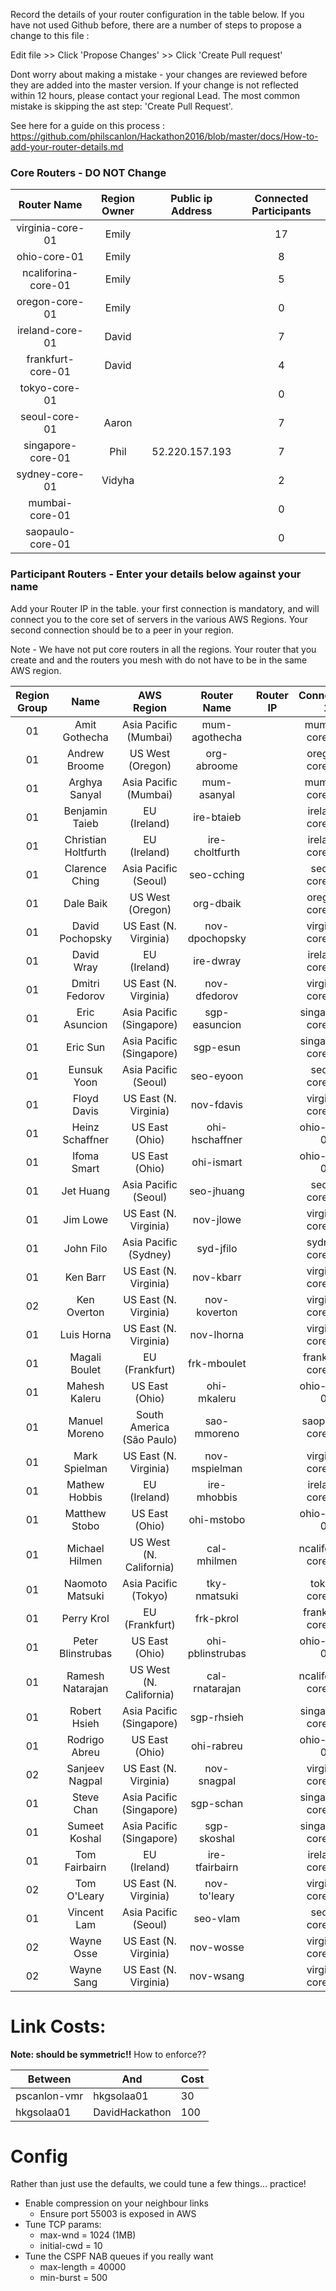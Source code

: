Record the details of your router configuration in the table below.  If you have not used Github before, there are a number of steps to propose a change to this file : 

Edit file >> Click 'Propose Changes' >> Click 'Create Pull request'

Dont worry about making a mistake - your changes are reviewed before they are added into the master version.  If your change is not reflected within 12 hours, please contact your regional Lead.  The most common mistake is skipping the ast step: 'Create Pull Request'.

See here for a guide on this process : https://github.com/philscanlon/Hackathon2016/blob/master/docs/How-to-add-your-router-details.md

### Core Routers  - DO NOT Change

**Router Name**|**Region Owner**|**Public ip Address**|**Connected Participants**
:-----:|:-----:|:-----:|:-----:
virginia-core-01|Emily| |17
ohio-core-01|Emily| |8
ncaliforina-core-01|Emily| |5
oregon-core-01|Emily| |0
ireland-core-01|David| |7
frankfurt-core-01|David| |4
tokyo-core-01| | |0
seoul-core-01|Aaron| |7
singapore-core-01|Phil|52.220.157.193 |7
sydney-core-01|Vidyha| |2
mumbai-core-01| | |0
saopaulo-core-01| | |0

### Participant Routers - Enter your details below against your name

Add your Router IP in the table. your first connection is mandatory, and will connect you to the core set of servers in the various AWS Regions. Your second connection should be to a peer in your region.

Note - We have not put core routers in all the regions.   Your router that you create and and the routers you mesh with do not have to be in the same AWS region.

**Region Group**|**Name**|**AWS Region**|**Router Name**|**Router IP**|**Connection 1**|**Connection 2**
:-----:|:-----:|:-----:|:-----:|:-----:|:-----:|:-----:
01|Amit Gothecha|Asia Pacific (Mumbai)|mum-agothecha| |mumbai-core-01| 
01|Andrew Broome|US West (Oregon)|org-abroome| |oregon-core-01| 
01|Arghya Sanyal|Asia Pacific (Mumbai)|mum-asanyal| |mumbai-core-01| 
01|Benjamin Taieb|EU (Ireland)|ire-btaieb| |ireland-core-01| 
01|Christian Holtfurth|EU (Ireland)|ire-choltfurth| |ireland-core-01| 
01|Clarence Ching|Asia Pacific (Seoul)|seo-cching| |seoul-core-01| 
01|Dale Baik|US West (Oregon)|org-dbaik| |oregon-core-01| 
01|David Pochopsky|US East (N. Virginia)|nov-dpochopsky| |virginia-core-01| 
01|David Wray|EU (Ireland)|ire-dwray| |ireland-core-01| 
01|Dmitri Fedorov|US East (N. Virginia)|nov-dfedorov| |virginia-core-01| 
01|Eric Asuncion|Asia Pacific (Singapore)|sgp-easuncion| |singapore-core-01| 
01|Eric Sun|Asia Pacific (Singapore)|sgp-esun| |singapore-core-01| 
01|Eunsuk Yoon|Asia Pacific (Seoul)|seo-eyoon| |seoul-core-01| 
01|Floyd Davis|US East (N. Virginia)|nov-fdavis| |virginia-core-01| 
01|Heinz Schaffner|US East (Ohio)|ohi-hschaffner| |ohio-core-01| 
01|Ifoma Smart|US East (Ohio)|ohi-ismart| |ohio-core-01| 
01|Jet Huang|Asia Pacific (Seoul)|seo-jhuang| |seoul-core-01| 
01|Jim Lowe|US East (N. Virginia)|nov-jlowe| |virginia-core-01| 
01|John Filo|Asia Pacific (Sydney)|syd-jfilo| |sydney-core-01| 
01|Ken Barr|US East (N. Virginia)|nov-kbarr| |virginia-core-01| 
02|Ken Overton|US East (N. Virginia)|nov-koverton| |virginia-core-02| 
01|Luis Horna|US East (N. Virginia)|nov-lhorna| |virginia-core-01| 
01|Magali Boulet|EU (Frankfurt)|frk-mboulet| |frankfurt-core-01| 
01|Mahesh Kaleru|US East (Ohio)|ohi-mkaleru| |ohio-core-01| 
01|Manuel Moreno|South America (São Paulo)|sao-mmoreno| |saopaulo-core-01| 
01|Mark Spielman|US East (N. Virginia)|nov-mspielman| |virginia-core-01| 
01|Mathew Hobbis|EU (Ireland)|ire-mhobbis| |ireland-core-01| 
01|Matthew Stobo|US East (Ohio)|ohi-mstobo| |ohio-core-01| 
01|Michael Hilmen|US West (N. California)|cal-mhilmen| |ncaliforina-core-01| 
01|Naomoto Matsuki|Asia Pacific (Tokyo)|tky-nmatsuki| |tokyo-core-01| 
01|Perry Krol|EU (Frankfurt)|frk-pkrol| |frankfurt-core-01| 
01|Peter Blinstrubas|US East (Ohio)|ohi-pblinstrubas| |ohio-core-01| 
01|Ramesh Natarajan|US West (N. California)|cal-rnatarajan| |ncaliforina-core-01| 
01|Robert Hsieh|Asia Pacific (Singapore)|sgp-rhsieh| |singapore-core-01| 
01|Rodrigo Abreu|US East (Ohio)|ohi-rabreu| |ohio-core-01| 
02|Sanjeev Nagpal|US East (N. Virginia)|nov-snagpal| |virginia-core-02| 
01|Steve Chan|Asia Pacific (Singapore)|sgp-schan| |singapore-core-01| 
01|Sumeet Koshal|Asia Pacific (Singapore)|sgp-skoshal| |singapore-core-01| 
01|Tom Fairbairn|EU (Ireland)|ire-tfairbairn| |ireland-core-01| 
02|Tom O'Leary|US East (N. Virginia)|nov-to'leary| |virginia-core-02| 
01|Vincent Lam|Asia Pacific (Seoul)|seo-vlam| |seoul-core-01| 
02|Wayne Osse|US East (N. Virginia)|nov-wosse| |virginia-core-02| 
02|Wayne Sang|US East (N. Virginia)|nov-wsang| |virginia-core-02| 


# Link Costs:

<b>Note: should be symmetric!!</b>
How to enforce??

| Between | And | Cost |
|---------|-----|------|
| pscanlon-vmr | hkgsolaa01 | 30 |
| hkgsolaa01 | DavidHackathon | 100 |

# Config

Rather than just use the defaults, we could tune a few things... practice!

 - Enable compression on your neighbour links
   - Ensure port 55003 is exposed in AWS
 - Tune TCP params:
   - max-wnd = 1024 (1MB)
   - initial-cwd = 10
 - Tune the CSPF NAB queues if you really want
   - max-length = 40000
   - min-burst = 500



